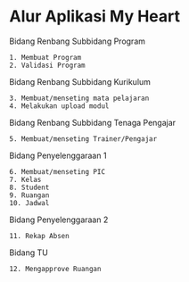 # Alur Aplikasi My Heart #


Bidang Renbang Subbidang Program

	1. Membuat Program 
	2. Validasi Program

Bidang Renbang Subbidang Kurikulum

	3. Membuat/menseting mata pelajaran 
	4. Melakukan upload modul

Bidang Renbang Subbidang Tenaga Pengajar

	5. Membuat/menseting Trainer/Pengajar 

Bidang Penyelenggaraan 1

	6. Membuat/menseting PIC 
	7. Kelas
	8. Student
	9. Ruangan 
	10. Jadwal

Bidang Penyelenggaraan 2

	11. Rekap Absen

Bidang TU

	12. Mengapprove Ruangan
